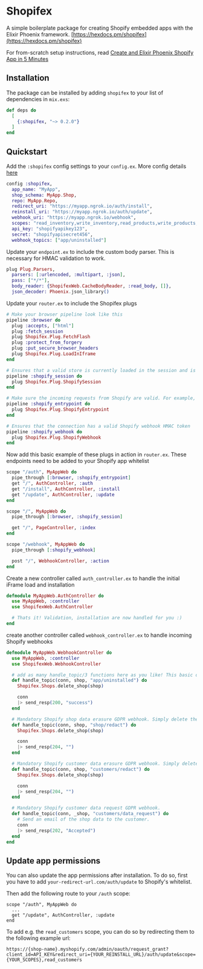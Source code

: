 # Shopifex

A simple boilerplate package for creating Shopify embedded apps with the Elixir Phoenix framework. [https://hexdocs.pm/shopifex](https://hexdocs.pm/shopifex)

For from-scratch setup instructions, read [Create and Elixir Phoenix Shopify App in 5 Minutes](https://medium.com/@ericdude4/create-an-elixir-phoenix-shopify-app-in-5-minutes-ca308bc42216)

## Installation

The package can be installed
by adding `shopifex` to your list of dependencies in `mix.exs`:

```elixir
def deps do
  [
    {:shopifex, "~> 0.2.0"}
  ]
end
```
## Quickstart

Add the `:shopifex` config settings to your `config.ex`. More config details [here](https://hexdocs.pm/shopifex)

```elixir
config :shopifex,
  app_name: "MyApp",
  shop_schema: MyApp.Shop,
  repo: MyApp.Repo,
  redirect_uri: "https://myapp.ngrok.io/auth/install",
  reinstall_uri: "https://myapp.ngrok.io/auth/update",
  webhook_uri: "https://myapp.ngrok.io/webhook",
  scopes: "read_inventory,write_inventory,read_products,write_products,read_orders",
  api_key: "shopifyapikey123",
  secret: "shopifyapisecret456",
  webhook_topics: ["app/uninstalled"]
```

Update your `endpoint.ex` to include the custom body parser. This is necessary for HMAC validation to work.

```elixir
plug Plug.Parsers,
  parsers: [:urlencoded, :multipart, :json],
  pass: ["*/*"],
  body_reader: {ShopifexWeb.CacheBodyReader, :read_body, []},
  json_decoder: Phoenix.json_library()
```

Update your `router.ex` to include the Shopifex plugs

```elixir
# Make your browser pipeline look like this
pipeline :browser do
  plug :accepts, ["html"]
  plug :fetch_session
  plug Shopifex.Plug.FetchFlash
  plug :protect_from_forgery
  plug :put_secure_browser_headers
  plug Shopifex.Plug.LoadInIframe
end

# Ensures that a valid store is currently loaded in the session and is accessible in your controllers/templates as `conn.private.shop`
pipeline :shopify_session do
  plug Shopifex.Plug.ShopifySession
end

# Make sure the incoming requests from Shopify are valid. For example, when the app is being installed, or the initial loading of your App inside of the Shopify admin panel.
pipeline :shopify_entrypoint do
  plug Shopifex.Plug.ShopifyEntrypoint
end

# Ensures that the connection has a valid Shopify webhook HMAC token
pipeline :shopify_webhook do
  plug Shopifex.Plug.ShopifyWebhook
end
```

Now add this basic example of these plugs in action in `router.ex`. These endpoints need to be added to your Shopify app whitelist

```elixir
scope "/auth", MyAppWeb do
  pipe_through [:browser, :shopify_entrypoint]
  get "/", AuthController, :auth
  get "/install", AuthController, :install
  get "/update", AuthController, :update
end

scope "/", MyAppWeb do
  pipe_through [:browser, :shopify_session]

  get "/", PageController, :index
end

scope "/webhook", MyAppWeb do
  pipe_through [:shopify_webhook]

  post "/", WebhookController, :action
end
```

Create a new controller called `auth_controller.ex` to handle the initial iFrame load and installation

```elixir
defmodule MyAppWeb.AuthController do
  use MyAppWeb, :controller
  use ShopifexWeb.AuthController

  # Thats it! Validation, installation are now handled for you :)
end
```

create another controller called `webhook_controller.ex` to handle incoming Shopify webhooks

```elixir
defmodule MyAppWeb.WebhookController do
  use MyAppWeb, :controller
  use ShopifexWeb.WebhookController

  # add as many handle_topic/3 functions here as you like! This basic one handles app uninstallation
  def handle_topic(conn, shop, "app/uninstalled") do
    Shopifex.Shops.delete_shop(shop)

    conn
    |> send_resp(200, "success")
  end

  # Mandatory Shopify shop data erasure GDPR webhook. Simply delete the shop record
  def handle_topic(conn, shop, "shop/redact") do
    Shopifex.Shops.delete_shop(shop)

    conn
    |> send_resp(204, "")
  end

  # Mandatory Shopify customer data erasure GDPR webhook. Simply delete the shop (customer) record
  def handle_topic(conn, shop, "customers/redact") do
    Shopifex.Shops.delete_shop(shop)

    conn
    |> send_resp(204, "")
  end

  # Mandatory Shopify customer data request GDPR webhook.
  def handle_topic(conn, _shop, "customers/data_request") do
    # Send an email of the shop data to the customer.
    conn
    |> send_resp(202, "Accepted")
  end
end
```
## Update app permissions

You can also update the app permissions after installation. To do so, first you have to add `your-redirect-url.com/auth/update` to Shopify's whitelist.

Then add the following route to your `/auth` scope:

```
scope "/auth", MyAppWeb do
  ...
  get "/update", AuthController, :update
end
```

To add e.g. the `read_customers` scope, you can do so by redirecting them to the following example url:

```
https://{shop-name}.myshopify.com/admin/oauth/request_grant?client_id=API_KEY&redirect_uri={YOUR_REINSTALL_URL}/auth/update&scope={YOUR_SCOPES},read_customers
```